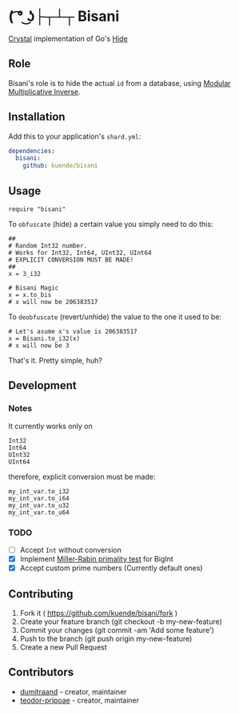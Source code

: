 # ( ͡° ͜ʖ├┬┴┬ Bisani

[Crystal](http://crystal-lang.org/) implementation of Go's [Hide](https://github.com/c2h5oh/hide)

## Role
Bisani's role is to hide the actual `id` from a database, using [Modular Multiplicative Inverse](https://en.wikipedia.org/wiki/Modular_multiplicative_inverse).

## Installation


Add this to your application's `shard.yml`:

```yaml
dependencies:
  bisani:
    github: kuende/bisani
```


## Usage


```crystal
require "bisani"
```

To `obfuscate` (hide) a certain value you simply need to do this:
```crystal
##
# Random Int32 number.
# Works for Int32, Int64, UInt32, UInt64
# EXPLICIT CONVERSION MUST BE MADE!
##
x = 3_i32

# Bisani Magic
x = x.to_bis
# x will now be 206383517
```

To `deobfuscate` (revert/unhide) the value to the one it used to be:
```crystal
# Let's asume x's value is 206383517
x = Bisani.to_i32(x)
# x will now be 3
```
That's it. Pretty simple, huh?
## Development

### Notes
It currently works only on
```crystal
Int32
Int64
UInt32
UInt64
```
therefore, explicit conversion must be made:
```crystal
my_int_var.to_i32
my_int_var.to_i64
my_int_var.to_u32
my_int_var.to_u64
```

### TODO
- [ ] Accept `Int` without conversion
- [x] Implement [Miller-Rabin primality test](https://en.wikipedia.org/wiki/Miller%E2%80%93Rabin_primality_test) for BigInt
- [x] Accept custom prime numbers (Currently default ones)

## Contributing

1. Fork it ( https://github.com/kuende/bisani/fork )
2. Create your feature branch (git checkout -b my-new-feature)
3. Commit your changes (git commit -am 'Add some feature')
4. Push to the branch (git push origin my-new-feature)
5. Create a new Pull Request

## Contributors

- [dumitraand](https://github.com/dumitraand)  - creator, maintainer
- [teodor-pripoae](https://github.com/teodor-pripoae)  - creator, maintainer
